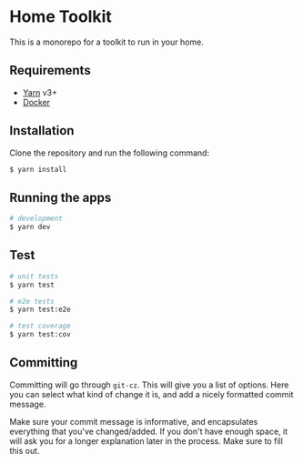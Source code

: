 # Home Toolkit

This is a monorepo for a toolkit to run in your home.

## Requirements
* [Yarn](https://yarnpkg.com/) v3+
* [Docker](https://docker.com)
  
## Installation 
Clone the repository and run the following command:
```bash
$ yarn install
```

## Running the apps

```bash
# development
$ yarn dev
```

## Test

```bash
# unit tests
$ yarn test

# e2e tests
$ yarn test:e2e

# test coverage
$ yarn test:cov
```

## Committing

Committing will go through `git-cz`. This will give you a list of options.
Here you can select what kind of change it is, and add a nicely formatted commit message.

Make sure your commit message is informative, and encapsulates everything that you've changed/added.
If you don't have enough space, it will ask you for a longer explanation later in the process. Make sure to fill this out.
